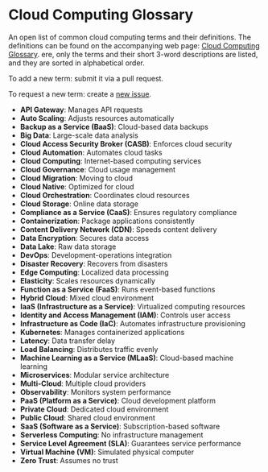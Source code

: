 # Cloud Computing Glossary

An open list of common cloud computing terms and their definitions. The definitions can be found on the accompanying web page: [Cloud Computing Glossary](https://cloudstudy.net/glossary). ere, only the terms and their short 3-word descriptions are listed, and they are sorted in alphabetical order.

To add a new term: submit it via a pull request.

To request a new term: create a [new issue](https://github.com/cloudcommunity/Cloud-Computing-Glossary/issues/new).

- **API Gateway**: Manages API requests
- **Auto Scaling**: Adjusts resources automatically
- **Backup as a Service (BaaS)**: Cloud-based data backups
- **Big Data**: Large-scale data analysis
- **Cloud Access Security Broker (CASB)**: Enforces cloud security
- **Cloud Automation**: Automates cloud tasks
- **Cloud Computing**: Internet-based computing services
- **Cloud Governance**: Cloud usage management
- **Cloud Migration**: Moving to cloud
- **Cloud Native**: Optimized for cloud
- **Cloud Orchestration**: Coordinates cloud resources
- **Cloud Storage**: Online data storage
- **Compliance as a Service (CaaS)**: Ensures regulatory compliance
- **Containerization**: Package applications consistently
- **Content Delivery Network (CDN)**: Speeds content delivery
- **Data Encryption**: Secures data access
- **Data Lake**: Raw data storage
- **DevOps**: Development-operations integration
- **Disaster Recovery**: Recovers from disasters
- **Edge Computing**: Localized data processing
- **Elasticity**: Scales resources dynamically
- **Function as a Service (FaaS)**: Runs event-based functions
- **Hybrid Cloud**: Mixed cloud environment
- **IaaS (Infrastructure as a Service)**: Virtualized computing resources
- **Identity and Access Management (IAM)**: Controls user access
- **Infrastructure as Code (IaC)**: Automates infrastructure provisioning
- **Kubernetes**: Manages containerized applications
- **Latency**: Data transfer delay
- **Load Balancing**: Distributes traffic evenly
- **Machine Learning as a Service (MLaaS)**: Cloud-based machine learning
- **Microservices**: Modular service architecture
- **Multi-Cloud**: Multiple cloud providers
- **Observability**: Monitors system performance
- **PaaS (Platform as a Service)**: Cloud development platform
- **Private Cloud**: Dedicated cloud environment
- **Public Cloud**: Shared cloud environment
- **SaaS (Software as a Service)**: Subscription-based software
- **Serverless Computing**: No infrastructure management
- **Service Level Agreement (SLA)**: Guarantees service performance
- **Virtual Machine (VM)**: Simulated physical computer
- **Zero Trust**: Assumes no trust
